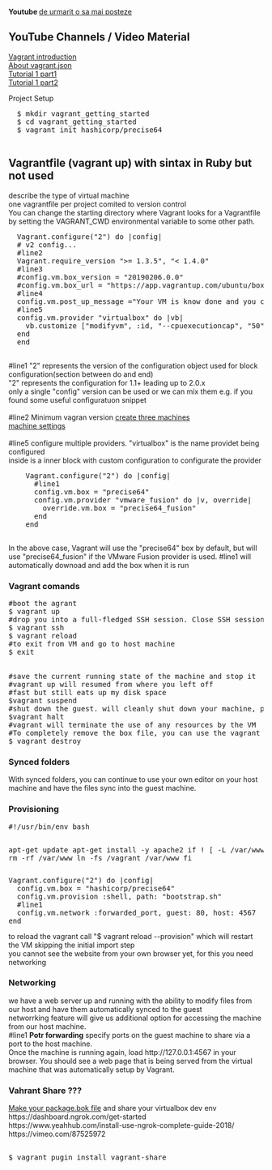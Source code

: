 <p><b>Youtube </b><a href="https://www.youtube.com/watch?v=jj6gJ8ulsiM&list=PLLhEJK7fQIxCBqSuBhph22GTeq7HHdxB5">de urmarit o sa mai posteze</a></p>

<h2>YouTube Channels / Video Material</h2>
<p>
  <a href="https://www.youtube.com/watch?v=vBreXjkizgo&t=2376s">Vagrant introduction</a><br>
  <a href="https://blog.scottlowe.org/2016/01/18/multi-machine-vagrant-json/">About vagrant.json</a><br>
  <a href="https://www.youtube.com/watch?v=sjV4JdAw-Vs">Tutorial 1 part1</a><br>
  <a href="https://www.youtube.com/watch?v=X8iC5Q5lKLg">Tutorial 1 part2 </a><br>
  
  <p>Project Setup</p>
  <pre>
  $ mkdir vagrant_getting_started
  $ cd vagrant_getting_started
  $ vagrant init hashicorp/precise64
  </pre>
  
<h2>Vagrantfile (vagrant up) with sintax in Ruby but not used</h2>
<p>
  describe the type of virtual machine<br>
  one vagrantfile per project comited to version control<br>
  You can change the starting directory where Vagrant looks for a Vagrantfile by setting the VAGRANT_CWD environmental variable to some other path.<br>
</p> 
  
  <pre>
  Vagrant.configure("2") do |config|
  # v2 config...
  #line2
  Vagrant.require_version ">= 1.3.5", "< 1.4.0"
  #line3
  #config.vm.box_version = "20190206.0.0"
  #config.vm.box_url = "https://app.vagrantup.com/ubuntu/boxes/trusty64"
  #line4
  config.vm.post_up_message ="Your VM is know done and you can enter in by using vagrant ssh"
  #line5  
  config.vm.provider "virtualbox" do |vb|
    vb.customize ["modifyvm", :id, "--cpuexecutioncap", "50"]
  end  
  end
  </pre>
<p>  
    #line1 "2" represents the version of the configuration object used for block configuration(section between do and end)<br>
    "2" represents the configuration for 1.1+ leading up to 2.0.x <br>
    only a single "config" version can be used or we can mix them e.g. if you found some useful configuratuon snippet <br>
    <br>
    #line2 Minimum vagran version 
    <a href="https://www.vagrantup.com/docs/vagrantfile/tips.html">create three machines</a><br>
    <a href="https://www.vagrantup.com/docs/vagrantfile/machine_settings.html">machine settings</a><br>
    <br>
    #line5 configure multiple providers. "virtualbox" is the name providet being configured<br>
        inside is a inner block with custom configuration to configurate the provider<br>
 </p>
    <pre>
    Vagrant.configure("2") do |config|
      #line1
      config.vm.box = "precise64"
      config.vm.provider "vmware_fusion" do |v, override|
        override.vm.box = "precise64_fusion"
      end
    end
    </pre>
<p>
  In the above case, Vagrant will use the "precise64" box by default, but will use "precise64_fusion" if the VMware Fusion provider is used.
  #line1 will automatically downoad and add the box when it is run
</p>
  
<h3>Vagrant comands</h3>
<pre>
#boot the agrant
$ vagrant up
#drop you into a full-fledged SSH session. Close SSH session can be done with CTRL+D
$ vagrant ssh
$ vagrant reload
#to exit from VM and go to host machine
$ exit
<br>
#save the current running state of the machine and stop it
#vagrant up will resumed from where you left off
#fast but still eats up my disk space
$vagrant suspend
#shut down the guest. will cleanly shut down your machine, preserving the contents of disk but it take extra time to start and also consume disk space
$vagrant halt
#vagrant will terminate the use of any resources by the VM
#To completely remove the box file, you can use the vagrant box remove command
$ vagrant destroy
</pre>

<h3>Synced folders</h3>
With synced folders, you can continue to use your own editor on your host machine and have the files sync into the guest machine.<br>

<h3>Provisioning</h3>
<pre>
#!/usr/bin/env bash

apt-get update
apt-get install -y apache2
if ! [ -L /var/www ]; then
  rm -rf /var/www
  ln -fs /vagrant /var/www
fi
</pre>

<pre>
Vagrant.configure("2") do |config|
  config.vm.box = "hashicorp/precise64"
  config.vm.provision :shell, path: "bootstrap.sh"
  #line1
  config.vm.network :forwarded_port, guest: 80, host: 4567
end
</pre>
<p>
to reload the vagrant call "$ vagrant reload --provision" which will restart the VM skipping the initial import step<br>
you cannot see the website from your own browser yet, for this you need networking
</p>

<h3>Networking</h3>
<p>
we have a web server up and running with the ability to modify files from our host and have them automatically synced to the guest<br>
networrking feature will give us additional option for accessing the machine from our host machine.<br>
#line1 <b>Potr forwarding</b> specify ports on the guest machine to share via a port to the host machine.<br>
Once the machine is running again, load http://127.0.0.1:4567 in your browser. You should see a web page that is being served from the virtual machine that was automatically setup by Vagrant.

<h3>Vahrant Share ???</h3>
<p><a href="https://www.youtube.com/watch?v=eSxTRhMIoz8">Make your package.bok file</a> and share your virtualbox dev env<br>
https://dashboard.ngrok.com/get-started    <br>
https://www.yeahhub.com/install-use-ngrok-complete-guide-2018/ <br>
https://vimeo.com/87525972 <br>
</p>
<pre> 
$ vagrant pugin install vagrant-share
</pre>
</p>
